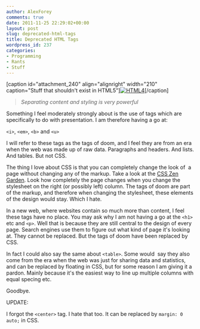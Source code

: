 ```yaml
---
author: AlexForey
comments: true
date: 2011-11-25 22:29:02+00:00
layout: post
slug: deprecated-html-tags
title: Deprecated HTML Tags
wordpress_id: 237
categories:
- Programming
- Rants
- Stuff
---
```


[caption id="attachment_240" align="alignright" width="210" caption="Stuff that shouldn't exist in HTML5"][![HTML4](http://newfangled.me/wp-content/uploads/2011/11/HTML4_blog11-300x300.jpg)](http://newfangled.me/wp-content/uploads/2011/11/HTML4_blog111.jpg)[/caption]


> _Separating content and styling is very powerful_




Something I feel moderately strongly about is the use of tags which are specifically to do with presentation. I am therefore having a go at:




`<i>`, `<em>`, `<b>` and `<u>`




I will refer to these tags as the tags of doom, and I feel they are from an era when the web was made up of raw data. Paragraphs and headers. And lists. And tables. But not CSS.<!-- more -->




The thing I love about CSS is that you can completely change the look of  a page without changing any of the markup. Take a look at the [CSS Zen Garden](http://www.csszengarden.com/). Look how completely the page changes when you change the stylesheet on the right (or possibly left) column. The tags of doom are part of the markup, and therefore when changing the stylesheet, these elements of the design would stay. Which I hate.




In a new web, where websites contain so much more than content, I feel these tags have no place. You may ask why I am not having a go at the `<h1>` etc and `<p>`. Well that is because they are still central to the design of every page. Search engines use them to figure out what kind of page it's looking at. They cannot be replaced. But the tags of doom have been replaced by CSS.




In fact I could also say the same about `<table>`. Some would  say they also come from the era when the web was just for sharing data and statistics, and can be replaced by floating in CSS, but for some reason I am giving it a pardon. Mainly because it's the easiest way to line up multiple columns with equal specing etc.




Goodbye.




UPDATE:




I forgot the `<center>` tag. I hate that too. It can be replaced by `margin: 0 auto;` in CSS.
